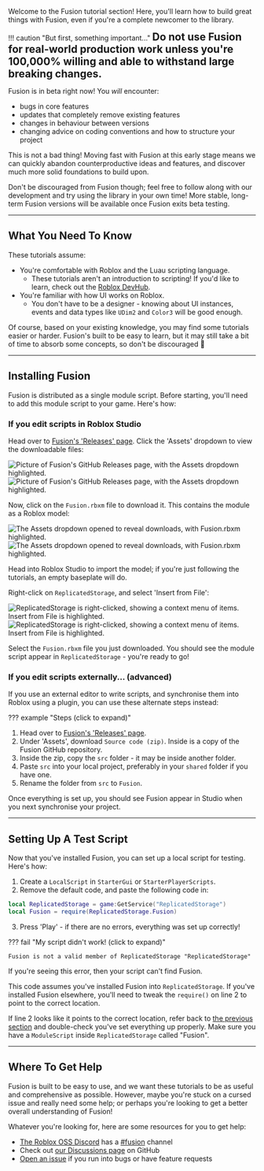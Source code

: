 Welcome to the Fusion tutorial section! Here, you'll learn how to build great
things with Fusion, even if you're a complete newcomer to the library.

!!! caution "But first, something important..."
 **<span style="font-size: 1.5em; color: var(--colors-accent);">
 Do not use Fusion for real-world production work unless you're 100,000%
 willing and able to withstand large breaking changes.
 </span>**

 Fusion is in beta right now! You *will* encounter:

 - bugs in core features
 - updates that completely remove existing features
 - changes in behaviour between versions
 - changing advice on coding conventions and how to structure your project

 This is not a bad thing! Moving fast with Fusion at this early stage means
 we can quickly abandon counterproductive ideas and features, and discover
 much more solid foundations to build upon.

 Don't be discouraged from Fusion though; feel free to follow along with our
 development and try using the library in your own time! More stable,
 long-term Fusion versions will be available once Fusion exits beta testing.

-----

## What You Need To Know

These tutorials assume:

- You're comfortable with Roblox and the Luau scripting language.
 	- These tutorials aren't an introduction to scripting! If you'd like to
   learn, check out the [Roblox DevHub](https://developer.roblox.com/).
- You're familiar with how UI works on Roblox.
  - You don't have to be a designer - knowing about UI instances, events
 and data types like `UDim2` and `Color3` will be good enough.

Of course, based on your existing knowledge, you may find some tutorials easier
or harder. Fusion's built to be easy to learn, but it may still take a bit of
time to absorb some concepts, so don't be discouraged :slightly_smiling_face:

-----

## Installing Fusion

Fusion is distributed as a single module script. Before starting, you'll need
to add this module script to your game. Here's how:

### If you edit scripts in Roblox Studio

Head over to [Fusion's 'Releases' page](https://github.com/Elttob/Fusion/releases).
Click the 'Assets' dropdown to view the downloadable files:

![Picture of Fusion's GitHub Releases page, with the Assets dropdown highlighted.](index/Github-Releases-Guide-1-Light.png#only-light)
![Picture of Fusion's GitHub Releases page, with the Assets dropdown highlighted.](index/Github-Releases-Guide-1-Dark.png#only-dark)

Now, click on the `Fusion.rbxm` file to download it. This contains the module as
a Roblox model:

![The Assets dropdown opened to reveal downloads, with Fusion.rbxm highlighted.](index/Github-Releases-Guide-2-Light.png#only-light)
![The Assets dropdown opened to reveal downloads, with Fusion.rbxm highlighted.](index/Github-Releases-Guide-2-Dark.png#only-dark)

Head into Roblox Studio to import the model; if you're just following the
tutorials, an empty baseplate will do.

Right-click on `ReplicatedStorage`, and select 'Insert from File':

![ReplicatedStorage is right-clicked, showing a context menu of items. Insert from File is highlighted.](index/Github-Releases-Guide-3-Light.png#only-light)
![ReplicatedStorage is right-clicked, showing a context menu of items. Insert from File is highlighted.](index/Github-Releases-Guide-3-Dark.png#only-dark)

Select the `Fusion.rbxm` file you just downloaded. You should see the module
script appear in `ReplicatedStorage` - you're ready to go!

### If you edit scripts externally... (advanced)

If you use an external editor to write scripts, and synchronise them into Roblox
using a plugin, you can use these alternate steps instead:

??? example "Steps (click to expand)"
 1. Head over to [Fusion's 'Releases' page](https://github.com/Elttob/Fusion/releases).
 2. Under 'Assets', download `Source code (zip)`. Inside is a copy
 of the Fusion GitHub repository.
 3. Inside the zip, copy the `src` folder - it may be inside another folder.
 4. Paste `src` into your local project, preferably in your `shared` folder
 if you have one.
 5. Rename the folder from `src` to `Fusion`.

 Once everything is set up, you should see Fusion appear in Studio when you
 next synchronise your project.

-----

## Setting Up A Test Script

Now that you've installed Fusion, you can set up a local script for testing.
Here's how:

1. Create a `LocalScript` in `StarterGui` or `StarterPlayerScripts`.
2. Remove the default code, and paste the following code in:

```Lua linenums="1"
local ReplicatedStorage = game:GetService("ReplicatedStorage")
local Fusion = require(ReplicatedStorage.Fusion)
```

3. Press 'Play' - if there are no errors, everything was set up correctly!

??? fail "My script didn't work! (click to expand)"
 ```
 Fusion is not a valid member of ReplicatedStorage "ReplicatedStorage"
 ```

 If you're seeing this error, then your script can't find Fusion.

 This code assumes you've installed Fusion into `ReplicatedStorage`. If
 you've installed Fusion elsewhere, you'll need to tweak the `require()` on
 line 2 to point to the correct location.

 If line 2 looks like it points to the correct location, refer back to
 [the previous section](#installing-fusion) and double-check you've set
 everything up properly. Make sure you have a `ModuleScript` inside
 `ReplicatedStorage` called "Fusion".

-----

## Where To Get Help

Fusion is built to be easy to use, and we want these tutorials to be as useful
and comprehensive as possible. However, maybe you're stuck on a cursed issue
and really need some help; or perhaps you're looking to get a better overall
understanding of Fusion!

Whatever you're looking for, here are some resources for you to get help:

- [The Roblox OSS Discord](https://discord.gg/h2NV8PqhAD) has a [#fusion](https://discord.com/channels/385151591524597761/895437663040077834) channel
- Check out [our Discussions page](https://github.com/Elttob/Fusion/discussions) on GitHub
- [Open an issue](https://github.com/Elttob/Fusion/issues) if you run into bugs or have feature requests
